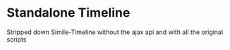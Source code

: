 # Standalone Timeline

Stripped down Simile-Timeline without the ajax api and with all the original scripts
